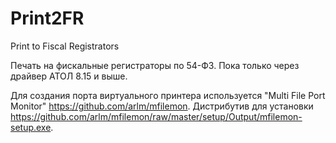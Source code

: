 # Print2FR
Print to Fiscal Registrators

Печать на фискальные регистраторы по 54-ФЗ.
Пока только через драйвер АТОЛ 8.15 и выше.

Для создания порта виртуального принтера используется "Multi File Port Monitor" https://github.com/arlm/mfilemon.
Дистрибутив для установки https://github.com/arlm/mfilemon/raw/master/setup/Output/mfilemon-setup.exe.


